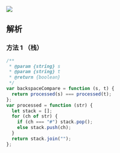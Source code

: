 ![](https://output66.oss-cn-beijing.aliyuncs.com/img/20220223110210.png)

## 解析

### 方法 1 （栈）

```js
/**
 * @param {string} s
 * @param {string} t
 * @return {boolean}
 */
var backspaceCompare = function (s, t) {
  return processed(s) === processed(t);
};
var processed = function (str) {
  let stack = [];
  for (ch of str) {
    if (ch === "#") stack.pop();
    else stack.push(ch);
  }
  return stack.join("");
};
```

